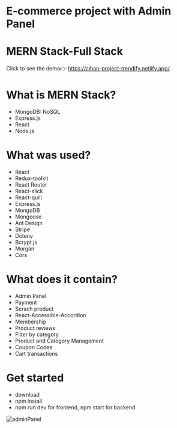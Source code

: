 # E-commerce project with Admin Panel 
# MERN Stack-Full Stack
Click to see the demo👉 https://cihan-project-trendify.netlify.app/

# What is MERN Stack?
- MongoDB: NoSQL 
- Express.js
- React
- Node.js
#  What was used?
- React 
- Redux-toolkit 
- React Router
- React-slick
- React-quill
- Express.js
- MongoDB
- Mongoose
- Ant Design
- Stripe
- Dotenv
- Bcrypt.js
- Morgan
- Cors
# What does it contain?
- Admin Panel
- Payment
- Serach product
- React-Accessible-Accordion
- Membership
- Product reviews
- Filter by category
- Product and Category Management
- Coupon Codes
- Cart transactions
# Get started 
- download
- npm install
- npm run dev for frontend, npm start for backend

![adminPanel](https://github.com/ycihan0/e-commerce/assets/133245392/da7b3c76-af72-4984-acb2-aebdd31a2e08)



